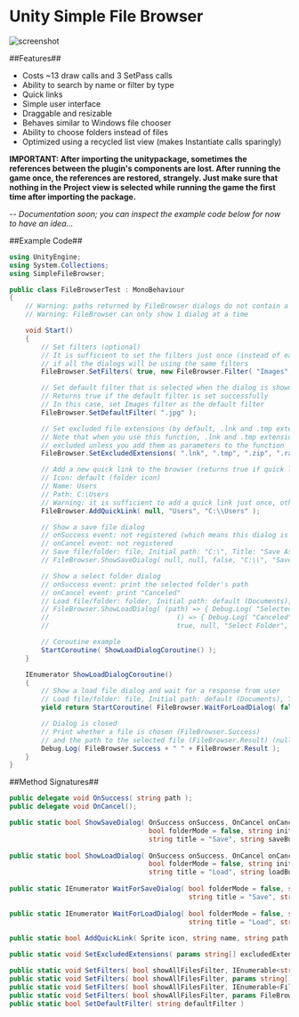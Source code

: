 # Unity Simple File Browser

![screenshot](https://yasirkula.files.wordpress.com/2016/11/simplefileexplorer.png)

##Features##
- Costs ~13 draw calls and 3 SetPass calls
- Ability to search by name or filter by type
- Quick links
- Simple user interface
- Draggable and resizable
- Behaves similar to Windows file chooser
- Ability to choose folders instead of files
- Optimized using a recycled list view (makes Instantiate calls sparingly)

**IMPORTANT: After importing the unitypackage, sometimes the references between the plugin's components are lost. After running the game once, the references are restored, strangely. Just make sure that nothing in the Project view is selected while running the game the first time after importing the package.**

-- *Documentation soon; you can inspect the example code below for now to have an idea...*

##Example Code##
```csharp
using UnityEngine;
using System.Collections;
using SimpleFileBrowser;

public class FileBrowserTest : MonoBehaviour
{
	// Warning: paths returned by FileBrowser dialogs do not contain a trailing '\' character
	// Warning: FileBrowser can only show 1 dialog at a time

	void Start()
	{
		// Set filters (optional)
		// It is sufficient to set the filters just once (instead of each time before showing the file browser dialog), 
		// if all the dialogs will be using the same filters
		FileBrowser.SetFilters( true, new FileBrowser.Filter( "Images", ".jpg", ".png" ), new FileBrowser.Filter( "Text Files", ".txt", ".pdf" ) );

		// Set default filter that is selected when the dialog is shown (optional)
		// Returns true if the default filter is set successfully
		// In this case, set Images filter as the default filter
		FileBrowser.SetDefaultFilter( ".jpg" );

		// Set excluded file extensions (by default, .lnk and .tmp extensions are excluded)
		// Note that when you use this function, .lnk and .tmp extensions will no longer be
		// excluded unless you add them as parameters to the function
		FileBrowser.SetExcludedExtensions( ".lnk", ".tmp", ".zip", ".rar", ".exe" );

		// Add a new quick link to the browser (returns true if quick link is added successfully)
		// Icon: default (folder icon)
		// Name: Users
		// Path: C:\Users
		// Warning: it is sufficient to add a quick link just once, otherwise there may be duplicates
		FileBrowser.AddQuickLink( null, "Users", "C:\\Users" );

		// Show a save file dialog 
		// onSuccess event: not registered (which means this dialog is pretty useless)
		// onCancel event: not registered
		// Save file/folder: file, Initial path: "C:\", Title: "Save As", submit button text: "Save"
		// FileBrowser.ShowSaveDialog( null, null, false, "C:\\", "Save As", "Save" );

		// Show a select folder dialog 
		// onSuccess event: print the selected folder's path
		// onCancel event: print "Canceled"
		// Load file/folder: folder, Initial path: default (Documents), Title: "Select Folder", submit button text: "Select"
		// FileBrowser.ShowLoadDialog( (path) => { Debug.Log( "Selected: " + path ); }, 
		//                                () => { Debug.Log( "Canceled" ); }, 
		//                                true, null, "Select Folder", "Select" );

		// Coroutine example
		StartCoroutine( ShowLoadDialogCoroutine() );
	}

	IEnumerator ShowLoadDialogCoroutine()
	{
		// Show a load file dialog and wait for a response from user
		// Load file/folder: file, Initial path: default (Documents), Title: "Load File", submit button text: "Load"
		yield return StartCoroutine( FileBrowser.WaitForLoadDialog( false, null, "Load File", "Load" ) );

		// Dialog is closed
		// Print whether a file is chosen (FileBrowser.Success)
		// and the path to the selected file (FileBrowser.Result) (null, if FileBrowser.Success is false)
		Debug.Log( FileBrowser.Success + " " + FileBrowser.Result );
	}
}
```

##Method Signatures##

```csharp
public delegate void OnSuccess( string path );
public delegate void OnCancel();

public static bool ShowSaveDialog( OnSuccess onSuccess, OnCancel onCancel,
								   bool folderMode = false, string initialPath = null,
								   string title = "Save", string saveButtonText = "Save" );
								   
public static bool ShowLoadDialog( OnSuccess onSuccess, OnCancel onCancel, 
								   bool folderMode = false, string initialPath = null,
								   string title = "Load", string loadButtonText = "Select" );
								   
public static IEnumerator WaitForSaveDialog( bool folderMode = false, string initialPath = null,
											 string title = "Save", string saveButtonText = "Save" );
											 
public static IEnumerator WaitForLoadDialog( bool folderMode = false, string initialPath = null,
											 string title = "Load", string loadButtonText = "Select" );
											 
public static bool AddQuickLink( Sprite icon, string name, string path );

public static void SetExcludedExtensions( params string[] excludedExtensions );

public static void SetFilters( bool showAllFilesFilter, IEnumerable<string> filters );
public static void SetFilters( bool showAllFilesFilter, params string[] filters );
public static void SetFilters( bool showAllFilesFilter, IEnumerable<FileBrowser.Filter> filters );
public static void SetFilters( bool showAllFilesFilter, params FileBrowser.Filter[] filters );
public static bool SetDefaultFilter( string defaultFilter )
```
